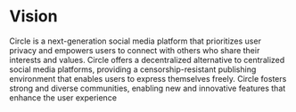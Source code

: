 # Vision

Circle is a next-generation social media platform that prioritizes user privacy and empowers users to connect with others who share their interests and values.
Circle offers a decentralized alternative to centralized social media platforms, providing a censorship-resistant publishing environment that enables users to express themselves freely. Circle fosters strong and diverse communities, enabling new and innovative features that enhance the user experience
